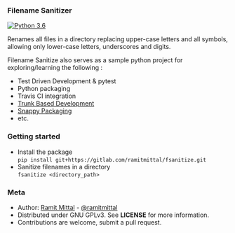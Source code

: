 ### Filename Sanitizer
[![Python 3.6](https://img.shields.io/badge/python-3.6-blue.svg)](https://www.python.org/downloads/release/python-360/)

Renames all files in a directory replacing upper-case letters and all symbols, allowing only lower-case letters, underscores and digits.

Filename Sanitize also serves as a sample python project for exploring/learning the following :  
* Test Driven Development & pytest  
* Python packaging  
* Travis CI integration  
* [Trunk Based Development](https://trunkbaseddevelopment.com/)  
* [Snappy Packaging](https://snapcraft.io)  
* etc.  


### Getting started  

* Install the package  
`pip install git+https://gitlab.com/ramitmittal/fsanitize.git`
* Sanitize filenames in a directory  
`fsanitize <directory_path>`


### Meta
* Author: [Ramit Mittal](https://ramitmittal.tech) - [@ramitmittal](https://gitlab.com/ramitmittal)
* Distributed under GNU GPLv3. See **LICENSE** for more information.
* Contributions are welcome, submit a pull request.
